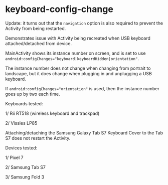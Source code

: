 # keyboard-config-change

Update: it turns out that the `navigation` option is also required to prevent the Activity from being restarted.

Demonstrates issue with Activity being recreated when USB keyboard attached/detached from device.

MainActivity shows its instance number on screen, and is set to use `android:configChanges="keyboard|keyboardHidden|orientation"`. 

The instance number does not change when changing from portrait to landscape, but it does change when plugging in and unplugging a USB keyboard.

If `android:configChanges="orientation"` is used, then the instance number goes up by two each time.

Keyboards tested:

1/ Rii RT518 (wireless keyboard and trackpad)

2/ Vissles LP85

Attaching/detaching the Samsung Galaxy Tab S7 Keyboard Cover to the Tab S7 does not restart the Activity.

Devices tested:

1/ Pixel 7

2/ Samsung Tab S7

3/ Samsung Fold 3
